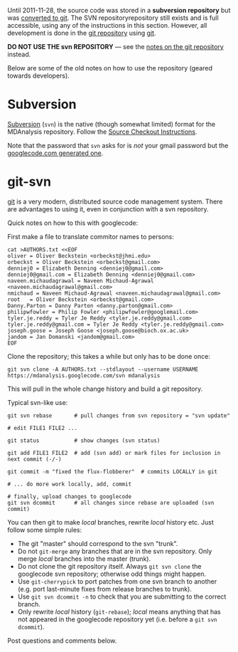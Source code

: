 Until 2011-11-28, the source code was stored in a **subversion repository** but was [converted to git](svn2gitConversion.md). The SVN repositoryrepository still exists and is full accessible, using any of the instructions in this section. However, all development is done in the [git repository](Source.md) using [git](git.md).

**DO NOT USE THE svn REPOSITORY** — see the [notes on the git repository](Source.md) instead.

Below are some of the old notes on how to use the repository (geared towards developers).

# Subversion #

[Subversion](http://subversion.apache.org/) (`svn`) is the native (though somewhat limited) format for the MDAnalysis repository. Follow the [Source Checkout Instructions](http://code.google.com/p/mdanalysis/source/checkout).

Note that the password that `svn` asks for is _not_ your gmail password but the [googlecode.com generated one](http://code.google.com/hosting/settings).


# git-svn #

[git](http://gitscm.org/) is a very modern, distributed source code management system. There are advantages to using it, even in conjunction with a svn repository.

Quick notes on how to this with googlecode:

First make a file to translate commitor names to persons:
```
cat >AUTHORS.txt <<EOF
oliver = Oliver Beckstein <orbeckst@jhmi.edu>
orbeckst = Oliver Beckstein <orbeckst@gmail.com>
denniej0 = Elizabeth Denning <denniej0@gmail.com>
denniej0@gmail.com = Elizabeth Denning <denniej0@gmail.com>
naveen.michaudagrawal = Naveen Michaud-Agrawal <naveen.michaudagrawal@gmail.com>
nmichaud = Naveen Michaud-Agrawal <naveen.michaudagrawal@gmail.com>
root   = Oliver Beckstein <orbeckst@gmail.com>
Danny.Parton = Danny Parton <danny.parton@gmail.com>
philipwfowler = Philip Fowler <philipwfowler@googlemail.com>
tyler.je.reddy = Tyler Je Reddy <tyler.je.reddy@gmail.com>
tyler.je.reddy@gmail.com = Tyler Je Reddy <tyler.je.reddy@gmail.com>
joseph.goose = Joseph Goose <joseph.goose@bioch.ox.ac.uk>
jandom = Jan Domanski <jandom@gmail.com>
EOF
```
Clone the repository; this takes a while but only has to be done once:
```
git svn clone -A AUTHORS.txt --stdlayout --username USERNAME https://mdanalysis.googlecode.com/svn mdanalysis
```
This will pull in the whole change history and build a git repository.

Typical svn-like use:
```
git svn rebase       # pull changes from svn repository = "svn update"

# edit FILE1 FILE2 ...

git status           # show changes (svn status)

git add FILE1 FILE2  # add (svn add) or mark files for inclusion in next commit (-/-)

git commit -m "fixed the flux-flobberer"  # commits LOCALLY in git

# ... do more work locally, add, commit

# finally, upload changes to googlecode
git svn dcommit      # all changes since rebase are uploaded (svn commit)
```


You can then git to make _local_ branches, rewrite _local_ history etc. Just follow some simple rules:
  * The git "master" should correspond to the svn "trunk".
  * Do not `git-merge` any branches that are in the svn repository. Only merge _local_ branches into the master (trunk).
  * Do not clone the git repository itself. Always `git svn clone` the googlecode svn repository; otherwise odd things might happen.
  * Use `git-cherrypick` to port patches from one svn branch to another (e.g. port last-minute fixes from release branches to trunk).
  * Use `git svn dcommit -n` to check that you are submitting to the correct branch.
  * Only rewrite _local_ history (`git-rebase`); _local_ means anything that has not appeared in the googlecode repository yet (i.e. before a `git svn dcommit`).

Post questions and comments below.